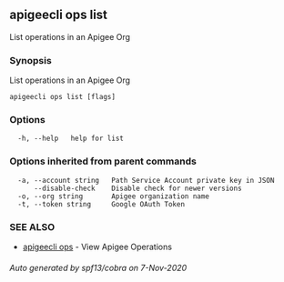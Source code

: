 ## apigeecli ops list

List operations in an Apigee Org

### Synopsis

List operations in an Apigee Org

```
apigeecli ops list [flags]
```

### Options

```
  -h, --help   help for list
```

### Options inherited from parent commands

```
  -a, --account string   Path Service Account private key in JSON
      --disable-check    Disable check for newer versions
  -o, --org string       Apigee organization name
  -t, --token string     Google OAuth Token
```

### SEE ALSO

* [apigeecli ops](apigeecli_ops.md)	 - View Apigee Operations

###### Auto generated by spf13/cobra on 7-Nov-2020

